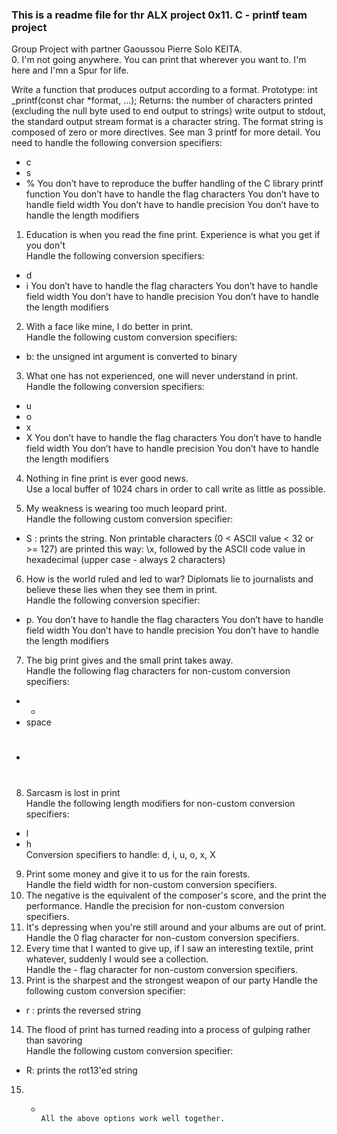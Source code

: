 ### This is a readme file for thr ALX project 0x11. C - printf team project

Group Project with partner Gaoussou Pierre Solo KEITA.                                                                                       
0. I'm not going anywhere. You can print that wherever you want to. I'm here and I'mn a Spur for life.                                                

Write a function that produces output according to a format.                Prototype: int _printf(const char *format, ...);
Returns: the number of characters printed (excluding the null byte used to end output to strings)
write output to stdout, the standard output stream
format is a character string. The format string is composed of zero or more directives. See man 3 printf for more detail.
You need to handle the following conversion specifiers:
- c
- s
- %
You don’t have to reproduce the buffer handling of the C library printf function
You don’t have to handle the flag characters
You don’t have to handle field width
You don’t have to handle precision
You don’t have to handle the length modifiers                                       
1. Education is when you read the fine print. Experience is what you get if you don't                  
Handle the following conversion specifiers:
- d
- i
You don’t have to handle the flag characters
You don’t have to handle field width
You don’t have to handle precision
You don’t have to handle the length modifiers

2. With a face like mine, I do better in print.                                      
Handle the following custom conversion specifiers:
- b: the unsigned int argument is converted to binary                                                                                     
3. What one has not experienced, one will never understand in print.                 
Handle the following conversion specifiers:
- u
- o
- x
- X
You don’t have to handle the flag characters
You don’t have to handle field width
You don’t have to handle precision
You don’t have to handle the length modifiers                                                                                  
4. Nothing in fine print is ever good news.                                          
Use a local buffer of 1024 chars in order to call write as little as possible.      
                                        
5. My weakness is wearing too much leopard print.                                    
Handle the following custom conversion specifier:
- S : prints the string.
Non printable characters (0 < ASCII value < 32 or >= 127) are printed this way: \x, followed by the ASCII code value in hexadecimal (upper case - always 2 characters)                                                                                                                     
6. How is the world ruled and led to war? Diplomats lie to journalists and believe these lies when they see them in print.                                     
Handle the following conversion specifier: 
- p.
You don’t have to handle the flag characters
You don’t have to handle field width
You don’t have to handle precision
You don’t have to handle the length modifiers                                                                           
7. The big print gives and the small print takes away.                               
Handle the following flag characters for non-custom conversion specifiers:
- +
- space
- #                                                                                     
8. Sarcasm is lost in print                                                         
Handle the following length modifiers for non-custom conversion specifiers:                                                                             
- l
- h                                                                                   
Conversion specifiers to handle: d, i, u, o, x, X                                   
9. Print some money and give it to us for the rain forests.                          
Handle the field width for non-custom conversion specifiers.                                                                                                   
10. The negative is the equivalent of the composer's score, and the print the performance.
Handle the precision for non-custom conversion specifiers.                                                                                            
11. It's depressing when you're still around and your albums are out of print.       
Handle the 0 flag character for non-custom conversion specifiers.                                     
12. Every time that I wanted to give up, if I saw an interesting textile, print whatever, suddenly I would see a collection.                           
Handle the - flag character for non-custom conversion specifiers.                  
13. Print is the sharpest and the strongest weapon of our party             Handle the following custom conversion specifier:
- r : prints the reversed string        
                                                                  
14. The flood of print has turned reading into a process of gulping rather than savoring               
Handle the following custom conversion specifier:
- R: prints the rot13'ed string                                                                                                                     
15. *                                                                       All the above options work well together.
